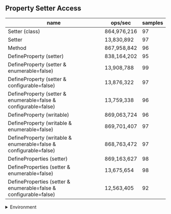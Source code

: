 ## Property Setter Access

|name|ops/sec|samples|
|-|-|-|
|Setter (class)|864,976,216|97|
|Setter|13,830,892|97|
|Method|867,958,842|96|
|DefineProperty (setter)|838,164,202|95|
|DefineProperty (setter & enumerable=false)|13,908,788|99|
|DefineProperty (setter & configurable=false)|13,876,322|97|
|DefineProperty (setter & enumerable=false & configurable=false)|13,759,338|96|
|DefineProperty (writable)|869,063,724|96|
|DefineProperty (writable & enumerable=false)|869,701,407|97|
|DefineProperty (writable & enumerable=false & configurable=false)|868,763,472|97|
|DefineProperties (setter)|869,163,627|98|
|DefineProperties (setter & enumerable=false)|13,675,654|98|
|DefineProperties (setter & enumerable=false & configurable=false)|12,563,405|92|


<details>
<summary>Environment</summary>

* __Machine:__ linux x64 | 4 vCPUs | 15.2GB Mem
* __Run:__ Sat May 04 2024 00:08:40 GMT+0000 (Coordinated Universal Time)
</details>

<!--
{"environment":{"platform":"linux","arch":"x64","cpus":4,"totalMemory":15.245216369628906},"benchmarks":[{"name":"Setter (class)","opsSec":864976216.1832819,"samples":6},{"name":"Setter","opsSec":13830891.742376845,"samples":6},{"name":"Method","opsSec":867958842.2818623,"samples":6},{"name":"DefineProperty (setter)","opsSec":838164202.2699968,"samples":6},{"name":"DefineProperty (setter & enumerable=false)","opsSec":13908787.613023985,"samples":6},{"name":"DefineProperty (setter & configurable=false)","opsSec":13876322.463097759,"samples":5},{"name":"DefineProperty (setter & enumerable=false & configurable=false)","opsSec":13759338.390978158,"samples":5},{"name":"DefineProperty (writable)","opsSec":869063723.7687808,"samples":6},{"name":"DefineProperty (writable & enumerable=false)","opsSec":869701406.7572429,"samples":7},{"name":"DefineProperty (writable & enumerable=false & configurable=false)","opsSec":868763471.9273721,"samples":8},{"name":"DefineProperties (setter)","opsSec":869163627.2392455,"samples":6},{"name":"DefineProperties (setter & enumerable=false)","opsSec":13675653.64460286,"samples":7},{"name":"DefineProperties (setter & enumerable=false & configurable=false)","opsSec":12563404.826335507,"samples":5}]}-->

